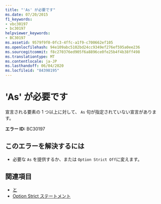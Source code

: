```yaml
---
title: "'As' が必要です"
ms.date: 07/20/2015
f1_keywords:
- vbc30197
- bc30197
helpviewer_keywords:
- BC30197
ms.assetid: 9579f9f0-0fc3-4ffc-a1f9-c700662ef105
ms.openlocfilehash: 94e109abc5102bd24cc9349ef276ef595a0ee236
ms.sourcegitcommit: f8c270376ed905f6a8896ce0fe25b4f4b38ff498
ms.translationtype: MT
ms.contentlocale: ja-JP
ms.lasthandoff: 06/04/2020
ms.locfileid: "84398195"
---
```

# <a name="as-expected"></a>'As' が必要です
宣言される要素の 1 つ以上に対して、 `As` 句が指定されていない宣言があります。  
  
 **エラー ID:** BC30197  
  
## <a name="to-correct-this-error"></a>このエラーを解決するには  
  
- 必要な `As` を提供するか、または `Option Strict Off`に変えます。  
  
## <a name="see-also"></a>関連項目

- [と](../language-reference/statements/as-clause.md)
- [Option Strict ステートメント](../language-reference/statements/option-strict-statement.md)
